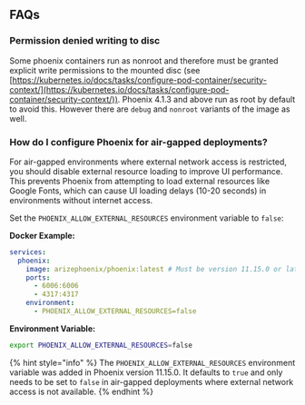 ## FAQs

### Permission denied writing to disc

Some phoenix containers run as nonroot and therefore must be granted explicit write permissions to the mounted disc (see [https://kubernetes.io/docs/tasks/configure-pod-container/security-context/](https://kubernetes.io/docs/tasks/configure-pod-container/security-context/)). Phoenix 4.1.3 and above run as root by default to avoid this. However there are `debug` and `nonroot` variants of the image as well.

### How do I configure Phoenix for air-gapped deployments?

For air-gapped environments where external network access is restricted, you should disable external resource loading to improve UI performance. This prevents Phoenix from attempting to load external resources like Google Fonts, which can cause UI loading delays (10-20 seconds) in environments without internet access.

Set the `PHOENIX_ALLOW_EXTERNAL_RESOURCES` environment variable to `false`:

**Docker Example:**
```yaml
services:
  phoenix:
    image: arizephoenix/phoenix:latest # Must be version 11.15.0 or later
    ports:
      - 6006:6006
      - 4317:4317
    environment:
      - PHOENIX_ALLOW_EXTERNAL_RESOURCES=false
```

**Environment Variable:**
```bash
export PHOENIX_ALLOW_EXTERNAL_RESOURCES=false
```

{% hint style="info" %}
The `PHOENIX_ALLOW_EXTERNAL_RESOURCES` environment variable was added in Phoenix version 11.15.0. It defaults to `true` and only needs to be set to `false` in air-gapped deployments where external network access is not available.
{% endhint %}